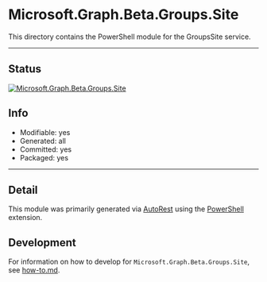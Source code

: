<!-- region Generated -->
# Microsoft.Graph.Beta.Groups.Site
This directory contains the PowerShell module for the GroupsSite service.

---
## Status
[![Microsoft.Graph.Beta.Groups.Site](https://img.shields.io/powershellgallery/v/Microsoft.Graph.Beta.Groups.Site.svg?style=flat-square&label=Microsoft.Graph.Beta.Groups.Site "Microsoft.Graph.Beta.Groups.Site")](https://www.powershellgallery.com/packages/Microsoft.Graph.Beta.Groups.Site/)

## Info
- Modifiable: yes
- Generated: all
- Committed: yes
- Packaged: yes

---
## Detail
This module was primarily generated via [AutoRest](https://github.com/Azure/autorest) using the [PowerShell](https://github.com/Azure/autorest.powershell) extension.

## Development
For information on how to develop for `Microsoft.Graph.Beta.Groups.Site`, see [how-to.md](how-to.md).
<!-- endregion -->
